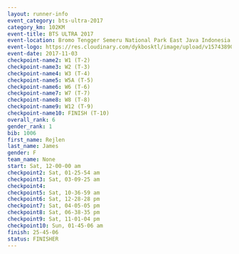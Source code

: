 ```yaml
---
layout: runner-info 
event_category: bts-ultra-2017 
category_km: 102KM 
event-title: BTS ULTRA 2017 
event-location: Bromo Tengger Semeru National Park East Java Indonesia 
event-logo: https://res.cloudinary.com/dykbosktl/image/upload/v1574389068/Logo/btsultra-profilpic_qfpjxb.png 
event-date: 2017-11-03 
checkpoint-name2: W1 (T-2) 
checkpoint-name3: W2 (T-3) 
checkpoint-name4: W3 (T-4) 
checkpoint-name5: W5A (T-5) 
checkpoint-name6: W6 (T-6) 
checkpoint-name7: W7 (T-7) 
checkpoint-name8: W8 (T-8) 
checkpoint-name9: W12 (T-9) 
checkpoint-name10: FINISH (T-10) 
overall_rank: 6
gender_rank: 1
bib: 1006
first_name: Rejlen
last_name: James
gender: F
team_name: None
start: Sat, 12-00-00 am
checkpoint2: Sat, 01-25-54 am
checkpoint3: Sat, 03-09-25 am
checkpoint4: 
checkpoint5: Sat, 10-36-59 am
checkpoint6: Sat, 12-28-28 pm
checkpoint7: Sat, 04-05-05 pm
checkpoint8: Sat, 06-38-35 pm
checkpoint9: Sat, 11-01-04 pm
checkpoint10: Sun, 01-45-06 am
finish: 25-45-06
status: FINISHER
---
```

